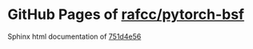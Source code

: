 GitHub Pages of [rafcc/pytorch-bsf](https://github.com/rafcc/pytorch-bsf.git)
===
Sphinx html documentation of [751d4e56](https://github.com/rafcc/pytorch-bsf/tree/751d4e563c38fac5934416e109b732c5610b5484)
